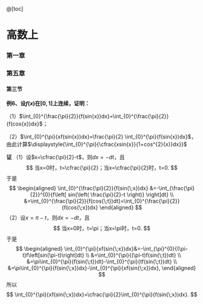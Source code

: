@[toc]

# 高数上

### 第一章

### 第五章

#### 第三节

**例6、设$f(x)$在$[0,1]$上连续，证明：**

（1）$\int_{0}^{\frac{\pi}{2}}{f(sin{x})dx}=\int_{0}^{\frac{\pi}{2}}{f(cos{x})dx}$；

（2）$\int_{0}^{\pi}{xf(sin{x})dx}=\frac{\pi}{2} \int_{0}^{\pi}{f(sin{x})dx}$，由此计算$\displaystyle{\int_{0}^{\pi}{\cfrac{xsin{x}}{1+cos^{2}{x}}dx}}$

**证** （1）设$x=\cfrac{\pi}{2}-t$，则$dx=-dt$，且
$$
当x=0时，t=\cfrac{\pi}{2}；当x=\cfrac{\pi}{2}时，t=0.
$$
于是
$$
\begin{aligned}
\int_{0}^{\frac{\pi}{2}}{f(sin{\;x})dx} &=-\int_{\frac{\pi}{2}}^{0}{f\left[ sin{\left( \frac{\pi}{2}-t \right)} \right]dt} \\
&=\int_{0}^{\frac{\pi}{2}}{f(cos{\;t})dt}=\int_{0}^{\frac{\pi}{2}}{f(cos{\;x})dx}
\end{aligned}
$$
（2）设$x=\pi - t$，则$dx=-dt$，且
$$
当x=0时，t=\pi；当x=\pi时，t=0.
$$
于是
$$
\begin{aligned}
\int_{0}^{\pi}{xf(sin{\;x})dx}&=-\int_{\pi}^{0}{(\pi-t)f\left[sin(\pi-t)\right]dt} \\
&=\int_{0}^{\pi}{(\pi-t)f(sin{\;t})dt} \\
&=\pi\int_{0}^{\pi}{f(sin{\;t})dt}-\int_{0}^{\pi}{tf(sin{\;t})dt} \\
&=\pi\int_{0}^{\pi}{f(sin{\;x})dx}-\int_{0}^{\pi}{xf(sin{\;x})dx},
\end{aligned}
$$
所以
$$
\int_{0}^{\pi}{xf(sin{\;x})dx}=\cfrac{\pi}{2}\int_{0}^{\pi}{f(sin{\;x})dx}.
$$


